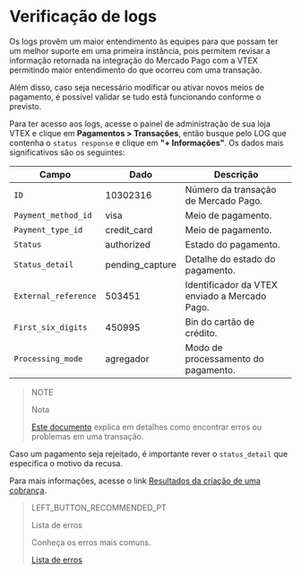 # Verificação de logs

Os logs provêm um maior entendimento às equipes para que possam ter um melhor suporte em uma primeira instância, pois permitem revisar a informação retornada na integração do Mercado Pago com a VTEX permitindo maior entendimento do que ocorreu com uma transação.

Além disso, caso seja necessário modificar ou ativar novos meios de pagamento, é possível validar se tudo está funcionando conforme o previsto.

Para ter acesso aos logs, acesse o painel de administração de sua loja VTEX e clique em  **Pagamentos > Transações**, então busque pelo LOG que contenha o `status response` e clique em **"+ Informações"**. Os dados mais significativos são os seguintes:

|Campo|Dado|Descrição|
|---|---|---|
|`ID`|10302316|Número da transação de Mercado Pago.|
|`Payment_method_id`|visa|Meio de pagamento.|
|`Payment_type_id`|credit_card|Meio de pagamento.|
|`Status`|authorized|Estado do pagamento.|
|`Status_detail`|pending_capture|Detalhe do estado do pagamento.|
|`External_reference`|503451|Identificador da VTEX enviado a Mercado Pago.|
|`First_six_digits`|450995|Bin do cartão de crédito.|
|`Processing_mode`|agregador|Modo de processamento do pagamento.|

> NOTE
>
> Nota
>
> [Este documento](https://help.vtex.com/pt/tutorial/checking-for-errors-or-problems-in-a-transaction--3QecZEdmzumGKe8WGmeI8a) explica em detalhes como encontrar erros ou problemas em uma transação.

Caso um pagamento seja rejeitado, é  importante rever o `status_detail` que especifica o motivo da recusa.

Para mais informações, acesse o link [Resultados da criação de uma cobrança](https://www.mercadopago[FAKER][URL][DOMAIN]/developers/pt/guides/online-payments/checkout-api/handling-responses).

> LEFT_BUTTON_RECOMMENDED_PT
>
> Lista de erros
>
> Conheça os erros mais comuns.
>
> [Lista de erros](https://www.mercadopago[FAKER][URL][DOMAIN]/developers/pt/guides/plugins/unofficial/vtex/common-errors)